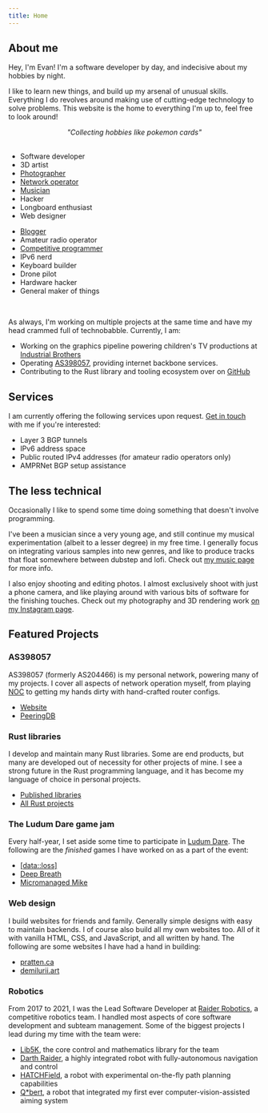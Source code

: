 ```yaml
---
title: Home
---
```


<!-- <div class="portfolio-sellout">
<p>Looking for my portfolio? Click <a href="">here</a>.</p>
</div> -->

## About me 

Hey, I'm Evan! I'm a software developer by day, and indecisive about my hobbies by night. 

I like to learn new things, and build up my arsenal of unusual skills. Everything I do revolves around making use of cutting-edge technology to solve problems. This website is the home to everything I'm up to, feel free to look around!

<center><em>"Collecting hobbies like pokemon cards"</em></center>
<br>

<div id="main-skills" >
<div>

- Software developer
- 3D artist
- [Photographer](https://instagram.com/evanpratten)
- [Network operator](/network)
- [Musician](/music)
- Hacker
- Longboard enthusiast
- Web designer

</div><div>

- [Blogger](/blog)
- Amateur radio operator
- [Competitive programmer](/hobbies/software/competitive-programming)
- IPv6 nerd
- Keyboard builder
- Drone pilot
- Hardware hacker
- General maker of things

</div></div>

<!-- I love to experiment with little-used technologies, and specialize in *making things interconnect*. -->

<!-- I am a first-year college student, studying Software Engineering at Sheridan College. I develop software both as a hobby, and professionally, and have been programming since I was in the 5th grade. I am also a Canadian amateur radio operator (callsign **VA3ZZA**), and the former Lead Software Developer at [Raider Robotics](https://github.com/frc5024). -->

<br>

As always, I'm working on multiple projects at the same time and have my head crammed full of technobabble. Currently, I am:

- Working on the graphics pipeline powering children's TV productions at [Industrial Brothers](https://www.industrialbrothers.com/)
- Operating [AS398057](/network), providing internet backbone services.
- Contributing to the Rust library and tooling ecosystem over on [GitHub](https://github.com/ewpratten)

## Services

I am currently offering the following services upon request. [Get in touch](/contact) with me if you're interested:

- Layer 3 BGP tunnels
- IPv6 address space
- Public routed IPv4 addresses (for amateur radio operators only)
- AMPRNet BGP setup assistance

<!-- ## Experience

- **Pipeline Software Developer**, [Industrial Brothers](https://www.industrialbrothers.com/)
- **Pipeline Technical Director**, [Industrial Brothers](https://www.industrialbrothers.com/)
- **Lead of Software Development**, [Raider Robotics](https://raiderrobotics.org)
- **Technical Consultant**, [Personal Computers of London](http://pcol.ca)
- **Co-Founder**, [RetryLife](/music/retrylife) -->

## The less technical

Occasionally I like to spend some time doing something that doesn't involve programming.

I've been a musician since a very young age, and still continue my musical experimentation (albeit to a lesser degree) in my free time. I generally focus on integrating various samples into new genres, and like to produce tracks that float somewhere between dubstep and lofi. Check out [my music page](/music) for more info.

I also enjoy shooting and editing photos. I almost exclusively shoot with just a phone camera, and like playing around with various bits of software for the finishing touches. Check out my photography and 3D rendering work [on my Instagram page](https://instagram.com/evanpratten).


## Featured Projects

<div class="project">
<h3>AS398057</h3>

AS398057 (formerly AS204466) is my personal network, powering many of my projects. I cover all aspects of network operation myself, from playing [NOC](https://en.wikipedia.org/wiki/Network_operations_center) to getting my hands dirty with hand-crafted router configs.

- [Website](/network)
- [PeeringDB](https://peeringdb.com/asn/398057)
</div>

<div class="project">
<h3>Rust libraries</h3> 

I develop and maintain many Rust libraries. Some are end products, but many are developed out of necessity for other projects of mine. I see a strong future in the Rust programming language, and it has become my language of choice in personal projects.

- [Published libraries](https://crates.io/users/Ewpratten?sort=downloads)
- [All Rust projects](https://github.com/search?o=desc&p=1&q=user%3AEwpratten+language%3ARust&s=stars&type=Repositories)
</div>

<div class="project">
<h3>The Ludum Dare game jam</h3>

Every half-year, I set aside some time to participate in [Ludum Dare](https://ldjam.com/). The following are the *finished* games I have worked on as a part of the event:

- [\[data::loss\]](https://github.com/Ewpratten/ludum-dare-49)
- [Deep Breath](https://github.com/Ewpratten/ludum-dare-48)
- [Micromanaged Mike](https://rsninja.dev/LudumDare46/)
</div>

<div class="project">
<h3>Web design</h3>

I build websites for friends and family. Generally simple designs with easy to maintain backends. I of course also build all my own websites too. All of it with vanilla HTML, CSS, and JavaScript, and all written by hand. The following are some websites I have had a hand in building:

- [pratten.ca](https://pratten.ca)
- [demilurii.art](https://demilurii.art)
</div>

<div class="project">
<h3>Robotics</h3>

From 2017 to 2021, I was the Lead Software Developer at [Raider Robotics](https://raiderrobotics.org), a competitive robotics team. I handled most aspects of core software development and subteam management. Some of the biggest projects I lead during my time with the team were:

- [Lib5K](https://github.com/frc5024/lib5k), the core control and mathematics library for the team
- [Darth Raider](https://github.com/frc5024/InfiniteRecharge), a highly integrated robot with fully-autonomous navigation and control
- [HATCHField](https://github.com/frc5024/DeepSpace), a robot with experimental on-the-fly path planning capabilities
- [Q*bert](https://github.com/frc5024/powerup), a robot that integrated my first ever computer-vision-assisted aiming system
</div>



<!-- <div class="project">
<h3>OpenDepthMap</h3>

OpenDepthMap was an experiment in [Binocular Depth Mapping](https://en.wikipedia.org/wiki/Binocular_disparity), based around the [ultraleap](https://www.ultraleap.com/)'s first generation [LeapMotion](https://www.ultraleap.com/product/leap-motion-controller/) hand tracking sensors.

The end product of this project was a tool to generate reasonably accurate depth maps in real-time from a single LeapMotion camera.

- [GitHub](https://github.com/Ewpratten/OpenDepthMap)
</div> -->